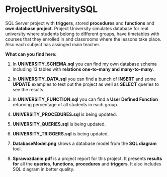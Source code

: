 # ProjectUniversitySQL
SQL Server project with **triggers**, stored **procedures** and **functions** and **own database project**. Project University simulates database for real university where students belong to different groups, have timetables with courses that they enrolled in and classrooms where the lessons take place. Also each subject has assinged main teacher.

**What can you find here:**
1) In **UNIVERSITY_SCHEMA.sql** you can find my own database schema including 13 tables with **relations one-to-many and many-to-many**.
2) In **UNIVERSITY_DATA.sql** you can find a bunch of **INSERT** and some **UPDATE** examples to test out the project as well as **SELECT** queries to see the results.
3) In **UNIVERSITY_FUNCTION.sql** you can find a **User Defined Function** returning percentage of all students in each group.

4) **UNIVERSITY_PROCEDURES.sql** is being updated.
5) **UNIVERSITY_QUERIES.sql** is being updated.
6) **UNIVERSITY_TRIGGERS.sql** is being updated.

7) **DatabaseModel.png** shows a database model from the **SQL diagram** tool.
8) **Sprawozdanie.pdf** is a project report for this project. It presents **results for** all the **queries**, **functions**, **procedures** and **triggers**. It also includes SQL diagram in better quality. 

